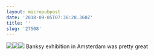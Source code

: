 ```yaml
---
layout: micropubpost
date: '2018-09-05T07:38:28.360Z'
title: ''
slug: '27508'
---
```

[![](http://media.reece.work/fullsize_1536133113235.jpg)](http://media.reece.work/fullsize_1536133113235.jpg)[![](http://media.reece.work/fullsize_1536133104797.jpg)](http://media.reece.work/fullsize_1536133104797.jpg)[![](http://media.reece.work/fullsize_1536133095750.jpg)](http://media.reece.work/fullsize_1536133095750.jpg) Banksy exhibition in Amsterdam was pretty great

